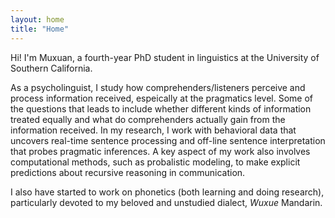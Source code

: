 ```yaml
---
layout: home
title: "Home"
---
```


Hi! I'm Muxuan, a fourth-year PhD student in linguistics at the University of Southern California.

As a psycholinguist, I study how comprehenders/listeners perceive and process information received, espeically at the pragmatics level. Some of the questions that leads to include whether different kinds of information treated equally and what do comprehenders actually gain from the information received. In my research, I work with behavioral data that uncovers real-time sentence processing and off-line sentence interpretation that probes pragmatic inferences. A key aspect of my work also involves computational methods, such as probalistic modeling, to make explicit predictions about recursive reasoning in communication.

I also have started to work on phonetics (both learning and doing research), particularly devoted to my beloved and unstudied dialect, <i>Wuxue</i> Mandarin. 

